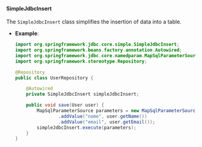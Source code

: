 #### SimpleJdbcInsert

The `SimpleJdbcInsert` class simplifies the insertion of data into a table.

- **Example**:
  ```java
  import org.springframework.jdbc.core.simple.SimpleJdbcInsert;
  import org.springframework.beans.factory.annotation.Autowired;
  import org.springframework.jdbc.core.namedparam.MapSqlParameterSource;
  import org.springframework.stereotype.Repository;

  @Repository
  public class UserRepository {

      @Autowired
      private SimpleJdbcInsert simpleJdbcInsert;

      public void save(User user) {
          MapSqlParameterSource parameters = new MapSqlParameterSource()
                  .addValue("name", user.getName())
                  .addValue("email", user.getEmail());
          simpleJdbcInsert.execute(parameters);
      }
  }
  ```
